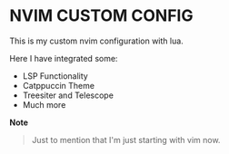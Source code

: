 # NVIM CUSTOM CONFIG

This is my custom nvim configuration with lua.

Here I have integrated some:
- LSP Functionality
- Catppuccin Theme
- Treesiter and Telescope
- Much more


**Note**
> Just to mention that I'm just starting with vim now.
